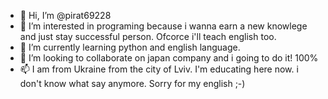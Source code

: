 - 👋 Hi, I’m @pirat69228
- 👀 I’m interested in programing because i wanna earn a new knowlege and just stay successful person. Ofcorce i'll teach english too.
- 🌱 I’m currently learning python and english language.
- 💞️ I’m looking to collaborate on japan company and i going to do it! 100% 
- 📫 I am from Ukraine from the city of Lviv. I'm educating here now. i don't know what say anymore. Sorry for my english ;-) 

<!---
pirat69228/pirat69228 is a ✨ special ✨ repository because its `README.md` (this file) appears on your GitHub profile.
You can click the Preview link to take a look at your changes.
--->
